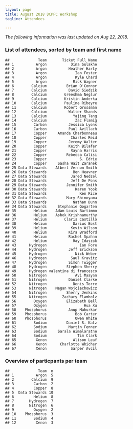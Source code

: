 ```yaml
---
layout: page
title: August 2018 DCPPC Workshop 
tagline: Attendees

---
```


*The following information was last updated on Aug 22, 2018.*

### List of attendees, sorted by team and first name

    ##             Team       Ticket Full Name
    ## 1          Argon           Dina Sulakhe
    ## 2          Argon          Heather Harty
    ## 3          Argon             Ian Foster
    ## 4          Argon             Kyle Chard
    ## 5          Argon            Rick Wagner
    ## 6        Calcium         Brian O'Connor
    ## 7        Calcium          David Siedzik
    ## 8        Calcium        Greeshma Neglur
    ## 9        Calcium        Kristin Anderka
    ## 10       Calcium        Pauline Ribeyre
    ## 11       Calcium        Robert Grossman
    ## 12       Calcium          Walter Shands
    ## 13       Calcium            Yajing Tang
    ## 14       Calcium             Zac Flamig
    ## 15        Carbon          Jessica Lyons
    ## 16        Carbon          Paul Avillach
    ## 17        Copper     Amanda Charbonneau
    ## 18        Copper           Charles Reid
    ## 19        Copper          Jeremy Walter
    ## 20        Copper          Keith Bilafer
    ## 21        Copper           Rayna Harris
    ## 22        Copper         Rebecca Calisi
    ## 23        Copper               S. Edrie
    ## 24        Copper     Sasha Wait Zaranek
    ## 25 Data Stewards    Albert Vernon Smith
    ## 26 Data Stewards            Ben Heavner
    ## 27 Data Stewards           Jared Nedzel
    ## 28 Data Stewards           Jeff De Pons
    ## 29 Data Stewards         Jennifer Smith
    ## 30 Data Stewards             Karen Yook
    ## 31 Data Stewards               Ken Rice
    ## 32 Data Stewards         Mary Shimoyama
    ## 33 Data Stewards            Nathan Dunn
    ## 34 Data Stewards     Stephanie Gogarten
    ## 35        Helium    Adam Louis Bartimmo
    ## 36        Helium    Ashok Krishnamurthy
    ## 37        Helium        Claris Castillo
    ## 38        Helium            Darius Bost
    ## 39        Helium           Kevin Wilson
    ## 40        Helium          Kira Bradford
    ## 41        Helium          Rachel Spahnn
    ## 42        Helium            Ray Idaszak
    ## 43      Hydrogen               Ian Fore
    ## 44      Hydrogen          Jeff Erickson
    ## 45      Hydrogen             Nick Weber
    ## 46      Hydrogen           Saul Kravitz
    ## 47      Hydrogen          Simon Twigger
    ## 48      Hydrogen         Stephen Sherry
    ## 49      Hydrogen valentina di francesco
    ## 50      Nitrogen             Avi Maayan
    ## 51      Nitrogen          Daniel Clarke
    ## 52      Nitrogen            Denis Torre
    ## 53      Nitrogen    Megan Wojciechowicz
    ## 54      Nitrogen         Sherry Jenkins
    ## 55      Nitrogen       Zachary Flamholz
    ## 56        Oxygen         Elizabeth Bell
    ## 57        Oxygen                 Hua Xu
    ## 58    Phosphorus          Anup Mahurkar
    ## 59    Phosphorus             Bob Carter
    ## 60    Phosphorus             Owen White
    ## 61        Sodium         Daniel S. Katz
    ## 62        Sodium          Martin Fenner
    ## 63        Sodium     Sarala Wimalaratne
    ## 64        Sodium              Tim Clark
    ## 65         Xenon            Alison Leaf
    ## 66         Xenon      Charlotte Whicher
    ## 67         Xenon           Sarper Avcil

### Overview of particpants per team

    ##             Team  n
    ## 1          Argon  5
    ## 2        Calcium  9
    ## 3         Carbon  2
    ## 4         Copper  8
    ## 5  Data Stewards 10
    ## 6         Helium  8
    ## 7       Hydrogen  7
    ## 8       Nitrogen  6
    ## 9         Oxygen  2
    ## 10    Phosphorus  3
    ## 11        Sodium  4
    ## 12         Xenon  3